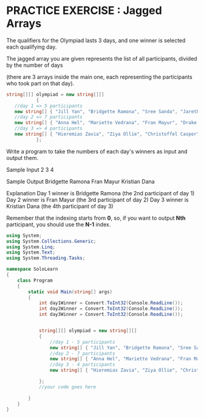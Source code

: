 # PRACTICE EXERCISE : Jagged Arrays 

The qualifiers for the Olympiad lasts 3 days, and one winner is selected each qualifying day.

The jagged array you are given represents the list of all participants, divided by the number of days

 (there are 3 arrays inside the main one, each representing the participants who took part on that day).

 ```cs
 string[][] olympiad = new string[][]
            {
    //day 1 => 5 participants
    new string[] { "Jill Yan", "Bridgette Ramona", "Sree Sanda", "Jareth Charlene", "Carl Soner" },
    //day 2 => 7 participants
    new string[] { "Anna Hel", "Mariette Vedrana", "Fran Mayur", "Drake Hilmar", "Nikolay Brooks", "Eliana Vlatko", "Villem Mario" },
    //day 3 => 4 participants
    new string[] { "Hieremias Zavia", "Ziya Ollie", "Christoffel Casper", "Kristian Dana",}
            }; 
```
Write a program to take the numbers of each day's winners as input and output them.

Sample Input
2
3
4

Sample Output
Bridgette Ramona
Fran Mayur
Kristian Dana

Explanation
Day 1 winner is Bridgette Ramona (the 2nd participant of day 1)
Day 2 winner is Fran Mayur (the 3rd participant of day 2)
Day 3 winner is Kristian Dana (the 4th participant of day 3)

Remember that the indexing starts from **0**, so, if you want  to output **Nth** participant, you should use the **N-1** index.

```cs
using System;
using System.Collections.Generic;
using System.Linq;
using System.Text;
using System.Threading.Tasks;

namespace SoloLearn
{
    class Program
    {
        static void Main(string[] args)
        {
            int day1Winner = Convert.ToInt32(Console.ReadLine());
            int day2Winner = Convert.ToInt32(Console.ReadLine());
            int day3Winner = Convert.ToInt32(Console.ReadLine());


            string[][] olympiad = new string[][]
            {
                //day 1 - 5 participants
                new string[] { "Jill Yan", "Bridgette Ramona", "Sree Sanda", "Jareth Charlene", "Carl Soner" },
                //day 2 - 7 participants
                new string[] { "Anna Hel", "Mariette Vedrana", "Fran Mayur", "Drake Hilmar", "Nikolay Brooks", "Eliana Vlatko", "Villem Mario" },
                //day 3 - 4 participants
                new string[] { "Hieremias Zavia", "Ziya Ollie", "Christoffel Casper", "Kristian Dana", }

            };
            //your code goes here
            
        }
    }
}
```